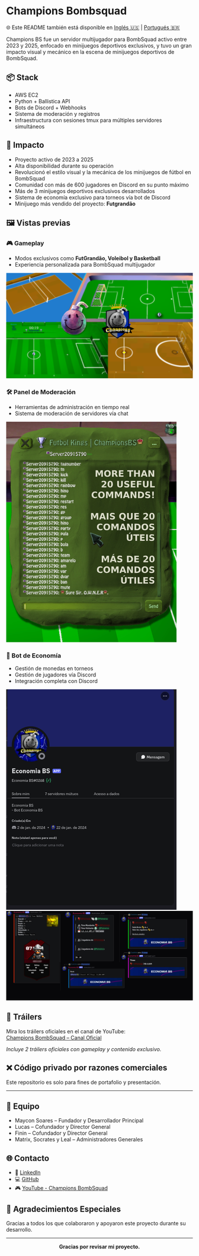 # Champions Bombsquad

🌐 Este README también está disponible en [Inglés 🇺🇸](./README.md) | [Portugués 🇧🇷](./README.pt-br.md)

Champions BS fue un servidor multijugador para BombSquad activo entre 2023 y 2025, enfocado en minijuegos deportivos exclusivos, y tuvo un gran impacto visual y mecánico en la escena de minijuegos deportivos de BombSquad.

## 📦 Stack
- AWS EC2  
- Python + Ballistica API  
- Bots de Discord + Webhooks  
- Sistema de moderación y registros  
- Infraestructura con sesiones tmux para múltiples servidores simultáneos  

## 🧠 Impacto
- Proyecto activo de 2023 a 2025  
- Alta disponibilidad durante su operación  
- Revolucionó el estilo visual y la mecánica de los minijuegos de fútbol en BombSquad  
- Comunidad con más de 600 jugadores en Discord en su punto máximo  
- Más de 3 minijuegos deportivos exclusivos desarrollados  
- Sistema de economía exclusivo para torneos vía bot de Discord  
- Minijuego más vendido del proyecto: **Futgrandão**  

## 🖼️ Vistas previas

### 🎮 Gameplay
- Modos exclusivos como **FutGrandão, Voleibol y Basketball**  
- Experiencia personalizada para BombSquad multijugador

![gameplay](assets/gameplay.jpg)

### 🛠️ Panel de Moderación
- Herramientas de administración en tiempo real  
- Sistema de moderación de servidores vía chat

![chat-admin](assets/chat-admin.jpg)

### 🤖 Bot de Economía
- Gestión de monedas en torneos  
- Gestión de jugadores vía Discord  
- Integración completa con Discord

![discord-bot](assets/discord-bot.jpg)
![discord-bot2](assets/discord-bot2.jpg)

## 🎥 Tráilers

Mira los tráilers oficiales en el canal de YouTube:  
[Champions BombSquad – Canal Oficial](https://www.youtube.com/@ChampionsBombSquad)

*Incluye 2 tráilers oficiales con gameplay y contenido exclusivo.*

## ❌ Código privado por razones comerciales  
Este repositorio es solo para fines de portafolio y presentación.

---

## 👥 Equipo

- Maycon Soares – Fundador y Desarrollador Principal  
- Lucas – Cofundador y Director General  
- Finin – Cofundador y Director General  
- Matrix, Socrates y Leal – Administradores Generales  

## 🌐 Contacto
- 🧠 [LinkedIn](https://linkedin.com/in/devmaycon/)  
- 💻 [GitHub](https://github.com/devmaycon/)  
- 🎮 [YouTube - Champions BombSquad](https://www.youtube.com/@ChampionsBombSquad)

## 🤝 Agradecimientos Especiales
Gracias a todos los que colaboraron y apoyaron este proyecto durante su desarrollo.

---

<p align=center><b>Gracias por revisar mi proyecto.</b></p>
